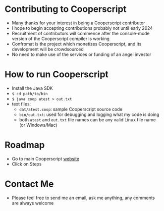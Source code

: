 # Contributing to Cooperscript
* Many thanks for your interest in being a Cooperscript contributor
* I hope to begin accepting contributions probably not until early 2024
* Recruitment of contributors will commence after the console-mode version of the Cooperscript compiler is working
* Confromat is the project which monetizes Cooperscript, and its development will be crowdsourced
* No need to make use of the services or funding of an angel investor
# How to run Cooperscript
* Install the Java SDK
* `$ cd path/to/bin`
* `$ java coop atest > out.txt`
* text files:
  * `dat/atest.coop`: sample Cooperscript source code
  * `bin/out.txt`: used for debugging and logging what my code is doing
  * both `atest` and `out.txt` file names can be any valid Linux file name (or Windows/Mac)
# Roadmap
* Go to main Cooperscript [website](http://cooperscript.org)
* Click on Steps
# Contact Me
* Please feel free to send me an email, ask me anything, any comments are always welcome
